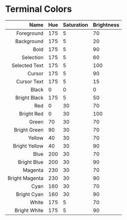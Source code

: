 # Terminal Colors

| Name | Hue | Saturation | Brightness |
| ---: | --- | ---------- | ---------- |
| Foreground | 175 | 5 | 70 |
| Background | 175 | 5 | 20 |
| Bold | 175 | 5 | 90 |
| Selection | 175 | 5 | 60 |
| Selected Text | 175 | 5 | 100 |
| Cursor | 175 | 5 | 90 |
| Cursor Text | 175 | 5 | 15 |
| Black | 0 | 0 | 0
| Bright Black | 175 | 5 | 50 |
| Red | 0 | 30 | 70 |
| Bright Red | 0 | 30 | 100 |
| Green | 70 | 30 | 70 |
| Bright Green | 90 | 30 | 70 | 
| Yellow | 40 | 30 | 70 |
| Bright Yellow | 40 | 30 | 90 |
| Blue | 200 | 30 | 70 |
| Bright Blue | 200 | 30 | 90 |
| Magenta | 230 | 30 | 70 |
| Bright Magenta | 230 | 30 | 90 |
| Cyan | 160 | 30 | 70 |
| Bright Cyan | 160 | 30 | 90 |
| White | 175 | 5 | 70 |
| Bright White | 175 | 5 | 90 |
